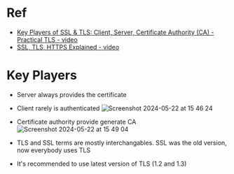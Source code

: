 # Ref
- [Key Players of SSL & TLS: Client, Server, Certificate Authority (CA) - Practical TLS - video](https://www.youtube.com/watch?v=C7Y4UEBJ0Og)
- [SSL, TLS, HTTPS Explained - video](https://www.youtube.com/watch?v=j9QmMEWmcfo&t=183s)
  
# Key Players
* Server always provides the certificate
* Client rarely is authenticated
![Screenshot 2024-05-22 at 15 46 24](https://github.com/Piwero/security-index/assets/72553098/dfd2e607-07cd-49d8-811a-9d8944167ad0)

* Certificate authority provide generate CA
![Screenshot 2024-05-22 at 15 49 04](https://github.com/Piwero/security-index/assets/72553098/6524efc6-da03-4e21-8160-5260ca89c9d0)

* TLS and SSL terms are mostly interchangables. SSL was the old version, now everybody uses TLS
* It's recommended to use latest version of TLS (1.2 and 1.3)
